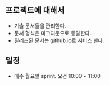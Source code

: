 ## 프로젝트에 대해서
  * 기술 문서들을 관리한다.
  * 문서 형식은 마크다운으로 통일한다.
  * 릴리즈된 문서는 github.io로 서비스 한다.
## 일정
  * 매주 월요일 sprint. 오전 10:00 ~ 11:00
